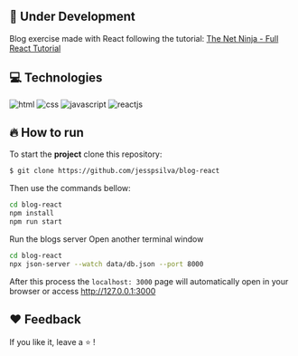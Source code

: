 ## :construction: Under Development

Blog exercise made with React following the tutorial: <a href="https://www.youtube.com/watch?v=j942wKiXFu8" target="_blank">The Net Ninja - Full React Tutorial</a>

## :computer: Technologies

![html](https://img.shields.io/badge/-HTML-orange?logo=HTML5&logoColor=white&style=for-the-badge)
![css](https://img.shields.io/badge/-CSS-blue?logo=CSS3&logoColor=white&style=for-the-badge)
![javascript](https://img.shields.io/badge/-JavaScript-yellow?logo=Javascript&logoColor=white&style=for-the-badge)
![reactjs](https://img.shields.io/badge/-React-blue?logo=React&logoColor=white&style=for-the-badge)

## :fire: How to run

To start the **project** clone this repository:
```bash 
$ git clone https://github.com/jesspsilva/blog-react
```
Then use the commands bellow:
```bash
cd blog-react
npm install
npm run start
```

Run the blogs server
Open another terminal window
```bash
cd blog-react
npx json-server --watch data/db.json --port 8000
```
After this process the `localhost: 3000` page will automatically open in your browser or access <a href="http://127.0.0.1:3000" target="_blank">http://127.0.0.1:3000</a>

## :heart: Feedback

If you like it, leave a :star: !
<br>
